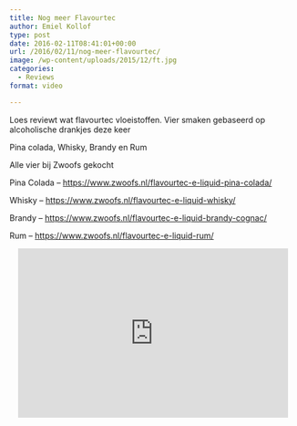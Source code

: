 ```yaml
---
title: Nog meer Flavourtec
author: Emiel Kollof
type: post
date: 2016-02-11T08:41:01+00:00
url: /2016/02/11/nog-meer-flavourtec/
image: /wp-content/uploads/2015/12/ft.jpg
categories:
  - Reviews
format: video

---
```

Loes reviewt wat flavourtec vloeistoffen. Vier smaken gebaseerd op alcoholische drankjes deze keer
  
Pina colada, Whisky, Brandy en Rum

Alle vier bij Zwoofs gekocht

Pina Colada &#8211; <a href="https://www.zwoofs.nl/flavourtec-e-liquid-pina-colada/" target="_blank">https://www.zwoofs.nl/flavourtec-e-liquid-pina-colada/</a>
  
Whisky &#8211; <a href="https://www.zwoofs.nl/flavourtec-e-liquid-whisky/" target="_blank">https://www.zwoofs.nl/flavourtec-e-liquid-whisky/</a>
  
Brandy &#8211; <a href="https://www.zwoofs.nl/flavourtec-e-liquid-brandy-cognac/" target="_blank">https://www.zwoofs.nl/flavourtec-e-liquid-brandy-cognac/</a>
  
Rum &#8211; <a href="https://www.zwoofs.nl/flavourtec-e-liquid-rum/" target="_blank">https://www.zwoofs.nl/flavourtec-e-liquid-rum/</a>

<span class="embed-youtube" style="text-align:center; display: block;"><iframe class='youtube-player' type='text/html' width='474' height='297' src='https://www.youtube.com/embed/YIZ1B5Hmf_8?version=3&#038;rel=1&#038;fs=1&#038;autohide=2&#038;showsearch=0&#038;showinfo=1&#038;iv_load_policy=1&#038;wmode=transparent' allowfullscreen='true' style='border:0;'></iframe></span>